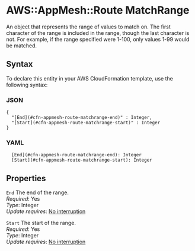 # AWS::AppMesh::Route MatchRange<a name="aws-properties-appmesh-route-matchrange"></a>

An object that represents the range of values to match on\. The first character of the range is included in the range, though the last character is not\. For example, if the range specified were 1\-100, only values 1\-99 would be matched\.

## Syntax<a name="aws-properties-appmesh-route-matchrange-syntax"></a>

To declare this entity in your AWS CloudFormation template, use the following syntax:

### JSON<a name="aws-properties-appmesh-route-matchrange-syntax.json"></a>

```
{
  "[End](#cfn-appmesh-route-matchrange-end)" : Integer,
  "[Start](#cfn-appmesh-route-matchrange-start)" : Integer
}
```

### YAML<a name="aws-properties-appmesh-route-matchrange-syntax.yaml"></a>

```
  [End](#cfn-appmesh-route-matchrange-end): Integer
  [Start](#cfn-appmesh-route-matchrange-start): Integer
```

## Properties<a name="aws-properties-appmesh-route-matchrange-properties"></a>

`End`  <a name="cfn-appmesh-route-matchrange-end"></a>
The end of the range\.  
*Required*: Yes  
*Type*: Integer  
*Update requires*: [No interruption](https://docs.aws.amazon.com/AWSCloudFormation/latest/UserGuide/using-cfn-updating-stacks-update-behaviors.html#update-no-interrupt)

`Start`  <a name="cfn-appmesh-route-matchrange-start"></a>
The start of the range\.  
*Required*: Yes  
*Type*: Integer  
*Update requires*: [No interruption](https://docs.aws.amazon.com/AWSCloudFormation/latest/UserGuide/using-cfn-updating-stacks-update-behaviors.html#update-no-interrupt)